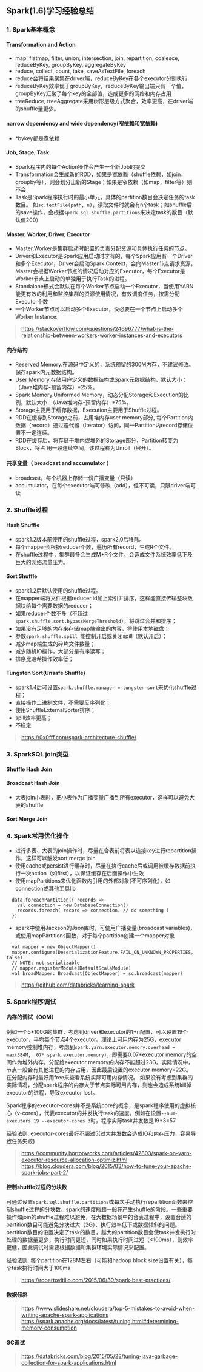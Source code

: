 ## Spark(1.6)学习经验总结

### 1. Spark基本概念

#### Transformation and Action
- map, flatmap, filter, union, intersection, join, repartition, coalesce, reduceByKey, groupByKey, aggregateByKey
- reduce, collect, count, take, saveAsTextFile, foreach
- reduce会将结果聚集在driver端，reduceByKey在各个executor分别执行
- reduceByKey效率优于groupByKey，reduceByKey输出端只有一个值，groupByKey汇聚了每个key的全部值，造成更多的网络和内存占用
- treeReduce, treeAggregate采用树形层级方式聚合，效率更高，在driver端的shuffle量更少。

#### narrow dependency and wide dependency(窄依赖和宽依赖)
- \*bykey都是宽依赖

#### Job, Stage, Task
- Spark程序内的每个Action操作会产生一个新Job的提交
- Transformation会生成新的RDD，如果是宽依赖（shuffle依赖，如join，groupby等），则会划分出新的Stage；如果是窄依赖（如map，filter等）则不会
- Task是Spark程序执行时的最小单元，具体的partition数目会决定任务的task数目。
如`sc.textFile(path, n)`，读取文件时就会有n个task；如shuffle后的save操作，会根据`spark.sql.shuffle.partitions`来决定task的数目（默认值200）

#### Master, Worker, Driver, Executor
- Master,Worker是集群启动时配置的负责分配资源和具体执行任务的节点。
- Driver和Executor是Spark应用启动时才有的，每个Spark应用有一个Driver和多个Executor，Driver会启动Spark Context，会向Master节点请求资源，Master会根据Worker节点的情况启动对应的Executor，每个Executor是Worker节点上启动的单独用于执行Task的进程。
- Standalone模式会默认在每个Worker节点启动一个Executor，当使用YARN能更有效的利用和监控集群的资源使用情况，有效调度任务，按需分配Executor个数
- 一个Worker节点可以启动多个Executor，没必要在一个节点上启动多个Worker Instance。

> https://stackoverflow.com/questions/24696777/what-is-the-relationship-between-workers-worker-instances-and-executors

#### 内存结构
- Reserved Memory.在源码中定义的，系统预留的300M内存，不建议修改。保存spark内元数据结构。
- User Memory.存储用户定义的数据结构或Spark元数据结构，默认大小：（Java堆内存-预留内存）\*25%。
- Spark Memory.Uniformed Memory，动态分配Storage和Execution的比例，默认大小：（Java堆内存-预留内存）\*75%。
- Storage主要用于缓存数据，Execution主要用于Shuffle过程。
- RDD在缓存到Storage之前，占用堆内存user memory部分, 每个Partition内数据（record）通过迭代器（Iterator）访问，同一Partition内record存储位置不一定连续。
- RDD在缓存后，将存储于堆内或堆外的Storage部分，Partition转变为Block，将占 用一段连续空间，该过程称为Unroll（展开）。

#### 共享变量（ broadcast and accumulator ）
- broadcast，每个机器上存储一份广播变量（只读）
- accumulator，在每个executor端可修改（add），但不可读，只限driver端可读


### 2. Shuffle过程

#### Hash Shuffle
- spark1.2版本前使用的shuffle过程，spark2.0后移除。
- 每个mapper会根据reducer个数，遍历所有record，生成R个文件。
- 在shuffle过程中，集群最多会生成M\*R个文件，会造成文件系统效率低下及巨大的网络流量压力。

#### Sort Shuffle
- spark1.2后默认使用的shuffle过程。
- 在mapper端将文件根据reducer id加上索引并排序，这样能直接传输整块数据块给每个需要数据的reducer；
- 如果reducer个数不多（不超过`spark.shuffle.sort.bypassMergeThreshold`），将跳过合并和排序；
- 如果没有足够的内存来存储map端输出的内容，将使用本地磁盘；
- 参数`spark.shuffle.spill `能控制开启或关闭spill（默认开启）；
- 减少map端生成的碎片文件数量；
- 减少随机IO操作，大部分是有序读写；
- 排序比哈希操作效率低；

#### Tungsten Sort(Unsafe Shuffle)
- spark1.4后可设置`spark.shuffle.manager = tungsten-sort`来优化shuffle过程；
- 直接操作二进制文件，不需要反序列化；
- 使用ShuffleExternalSorter排序；
- spill效率更高；
- 不稳定


> https://0x0fff.com/spark-architecture-shuffle/

### 3. SparkSQL join类型

#### Shuffle Hash Join

#### Broadcast Hash Join
- 大表join小表时，把小表作为广播变量广播到所有executor，这样可以避免大表的shuffle


#### Sort Merge Join

### 4. Spark常用优化操作

- 进行多表、大表的join操作时，尽量在合表前将表以连接key进行repartition操作，这样可以触发sort merge join
- 使用cache或persist进行缓存时，尽量在执行cache后或调用被缓存数据前执行一次action（如first），以保证缓存在后面操作中生效
- 使用mapPartitions来优化函数内引用的外部对象(不可序列化)，如connection或其他工具lib
```
  data.foreachPartition({ records =>
  	val connection = new DatabaseConnection()
  	records.foreach( record => connection. // do something )
  })

```
- spark中使用Jackson的Json库时，可使用广播变量(broadcast variables)，或使用mapPartitions函数，对于每个partition创建一个mapper对象
```
  val mapper = new ObjectMapper()
  mapper.configure(DeserializationFeature.FAIL_ON_UNKNOWN_PROPERTIES, false)
  // NOTE: not serializable
  // mapper.registerModule(DefaultScalaModule)
  val broadMapper: Broadcast[ObjectMapper] = sc.broadcast(mapper)
```

> https://github.com/databricks/learning-spark

### 5. Spark程序调试

#### 内存的调试（OOM）

例如一个5\*100G的集群，考虑到driver和executor的1+n配置，可以设置19个executor，平均每个节点4个executor。理论上可用内存为25G，executor memory控制堆内存，考虑到`spark.yarn.executor.memory.overhead = max(384M, .07* spark.executor.memory)`，即需要0.07\*executor memory的空间作为堆外内存，分配给executor memory的内存不能超过23G。实际情况中，节点一般会有其他进程的内存占用，因此最后设置的executor memory=22G。  
在分配内存时最好用free来查看系统实际可用内存情况。 如果没有考虑到集群的实际情况，分配spark程序的内存大于节点实际可用内存，则也会造成系统kill掉executor的进程，导致executor lost。

Spark程序的executor-cores并不是系统core的概念，是spark程序使用的虚拟核心（v-cores），代表executor的并发执行task的速度。例如在设置`--num-executors 19 --executor-cores 3`时，程序实际task并发数是19\*3=57

经验法则: executor-cores最好不超过5(过大并发数会造成IO和内存压力，容易导致任务失败)

> https://community.hortonworks.com/articles/42803/spark-on-yarn-executor-resource-allocation-optimiz.html
> https://blog.cloudera.com/blog/2015/03/how-to-tune-your-apache-spark-jobs-part-2/

#### 控制shuffle过程的分块数

可通过设置`spark.sql.shuffle.partitions`或每次手动执行repartition函数来控制shuffle过程的分块数。spark的速度瓶颈一般在产生shuffle的阶段。一些重要操作如join的shuffle过程难以避免，在大数据场景中的合表过程中，设置合适的partition数目可能避免分块过大（2G）、执行效率低下或数据倾斜的问题。partition数目的设置决定了task的数目，越大的partition数目会使task并发执行时处理的数据量更少，执行时间更短，同时如果执行时间过短（<100ms），则效率更低，因此调试时需要根据数据和集群环境实际情况来配置。

经验法则: 每个partition在128M左右（可能和hadoop block size设置有关），每个task执行时间大于100ms

> https://robertovitillo.com/2015/06/30/spark-best-practices/

#### 数据倾斜

> https://www.slideshare.net/cloudera/top-5-mistakes-to-avoid-when-writing-apache-spark-applications
> https://spark.apache.org/docs/latest/tuning.html#determining-memory-consumption

#### GC调试

> https://databricks.com/blog/2015/05/28/tuning-java-garbage-collection-for-spark-applications.html
